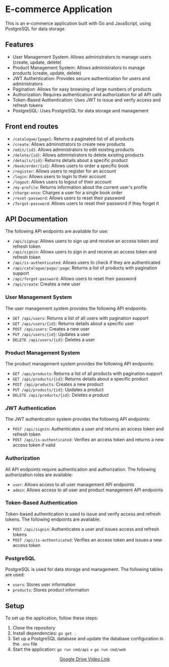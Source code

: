 # E-commerce Application

This is an e-commerce application built with Go and JavaScript, using PostgreSQL for data storage.

## Features

- User Management System: Allows administrators to manage users (create, update, delete)
- Product Management System: Allows administrators to manage products (create, update, delete)
- JWT Authentication: Provides secure authentication for users and administrators
- Pagination: Allows for easy browsing of large numbers of products
- Authorization: Requires authentication and authorization for all API calls
- Token-Based Authentication: Uses JWT to issue and verify access and refresh tokens
- PostgreSQL: Uses PostgreSQL for data storage and management

## Front end routes

- `/catalogue/{page}`: Returns a paginated list of all products
- `/create`: Allows administrators to create new products
- `/edit/{id}`: Allows administrators to edit existing products
- `/delete/{id}`: Allows administrators to delete existing products
- `/details/{id}`: Returns details about a specific product
- `/book/order/{id}`: Allows users to order a specific book
- `/register`: Allows users to register for an account
- `/login`: Allows users to login to their account
- `/logout`: Allows users to logout of their account
- `/my-profile`: Returns information about the current user's profile
- `/charge-once`: Charges a user for a single book order
- `/reset-password`: Allows users to reset their password
- `/forgot-password`: Allows users to reset their password if they forget it



## API Documentation

The following API endpoints are available for use:

- `/api/signup`: Allows users to sign up and receive an access token and refresh token
- `/api/signin`: Allows users to sign in and receive an access token and refresh token
- `/api/is-authenticated`: Allows users to check if they are authenticated
- `/api/catalogue/page/:page`: Returns a list of products with pagination support
- `/api/forgot-password`: Allows users to reset their password
- `/api/create`: Creates a new user

### User Management System

The user management system provides the following API endpoints:

- `GET /api/users`: Returns a list of all users with pagination support
- `GET /api/users/{id}`: Returns details about a specific user
- `POST /api/users`: Creates a new user
- `PUT /api/users/{id}`: Updates a user
- `DELETE /api/users/{id}`: Deletes a user

### Product Management System

The product management system provides the following API endpoints:

- `GET /api/products`: Returns a list of all products with pagination support
- `GET /api/products/{id}`: Returns details about a specific product
- `POST /api/products`: Creates a new product
- `PUT /api/products/{id}`: Updates a product
- `DELETE /api/products/{id}`: Deletes a product

### JWT Authentication

The JWT authentication system provides the following API endpoints:

- `POST /api/signin`: Authenticates a user and returns an access token and refresh token
- `POST /api/is-authenticated`: Verifies an access token and returns a new access token if valid

### Authorization

All API endpoints require authentication and authorization. The following authorization roles are available:

- `user`: Allows access to all user management API endpoints
- `admin`: Allows access to all user and product management API endpoints

### Token-Based Authentication

Token-based authentication is used to issue and verify access and refresh tokens. The following endpoints are available:

- `POST /api/signin`: Authenticates a user and issues access and refresh tokens
- `POST /api/is-authenticated`: Verifies an access token and issues a new access token

### PostgreSQL

PostgreSQL is used for data storage and management. The following tables are used:

- `users`: Stores user information
- `products`: Stores product information

## Setup

To set up the application, follow these steps:

1. Clone the repository
2. Install dependencies: `go get .`
3. Set up a PostgreSQL database and update the database configuration in the `.env` file
4. Start the application: `go run cmd/api` + `go run cmd/web`

<div align="center">
<a href="https://drive.google.com/file/d/1vUSRcBcNy61eqLWRbmnsQ_CLgYvVAg7o/view?usp=share_link"> Google Drive Video Link </a>
</div>
